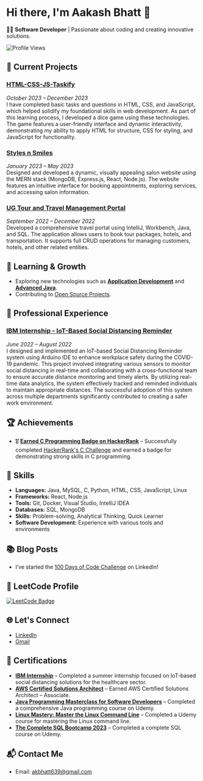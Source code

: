 # Hi there, I'm Aakash Bhatt 👋

👨‍💻 **Software Developer** | Passionate about coding and creating innovative solutions.

![Profile Views](https://komarev.com/ghpvc/?username=Anshu639&color=blue)

## 🔭 Current Projects

### [HTML-CSS-JS-Taskify]( https://anshu639.github.io/PG_HTML_CSS_JS_Question-TaskBar-Project/)
*October 2023 – December 2023*  
 I have completed basic tasks and questions in HTML, CSS, and JavaScript, which helped solidify my foundational skills in web
 development. As part of this learning process, I developed a dice game using these technologies. The game features a user-friendly
 interface and dynamic interactivity, demonstrating my ability to apply HTML for structure, CSS for styling, and JavaScript for
 functionality.

### [Styles n Smiles]( https://anshu639.github.io/UG-StylesAndSmiles-Full-Stack-WebSite/)
*January 2023 – May 2023*  
Designed and developed a dynamic, visually appealing salon website using the MERN stack (MongoDB, Express.js, React, Node.js). The website features an intuitive interface for booking appointments, exploring services, and accessing salon information.

### [UG Tour and Travel Management Portal](https://github.com/Anshu639/UG-TourAndTravelManagementPortal.git) 
*September 2022 – December 2022*  
Developed a comprehensive travel portal using IntelliJ, Workbench, Java, and SQL. The application allows users to book tour packages, hotels, and transportation. It supports full CRUD operations for managing customers, hotels, and other related entities.


## 🌱 Learning & Growth
- Exploring new technologies such as **[Application Development](https://www.linkedin.com/in/aakash-bhatt-940452260/)** and **[Advanced Java](https://www.linkedin.com/in/aakash-bhatt-940452260/)**.
- Contributing to [Open Source Projects](https://github.com/Anshu639).

## 💼 Professional Experience
### [IBM Internship - IoT-Based Social Distancing Reminder](https://www.linkedin.com/posts/aakash-bhatt-940452260_successfully-completed-my-internship-with-activity-7021388628853465088-zOcz?utm_source=share&utm_medium=member_desktop)
*June 2022 – August 2022*  
I designed and implemented an IoT-based Social Distancing Reminder system using Arduino IDE to enhance workplace safety during the COVID-19 pandemic. This project involved integrating various sensors to monitor social distancing in real-time and collaborating with a cross-functional team to ensure accurate distance monitoring and timely alerts. By utilizing real-time data analytics, the system effectively tracked and reminded individuals to maintain appropriate distances. The successful adoption of this system across multiple departments significantly contributed to creating a safer work environment.
## 🏆 Achievements
- 🎖️ **[Earned C Programming Badge on HackerRank](https://www.hackerrank.com/domains/c)** – Successfully completed [HackerRank's C Challenge](https://www.hackerrank.com/profile/akbhatt639) and earned a badge for demonstrating strong skills in C programming.

## 🚀 Skills
- **Languages:** Java, MySQL, C, Python, HTML, CSS, JavaScript, Linux
- **Frameworks:** React, Node.js
- **Tools:** Git, Docker, Visual Studio, IntelliJ IDEA
- **Databases:** SQL, MongoDB
- **Skills:** Problem-solving, Analytical Thinking, Quick Learner
- **Software Development:** Experience with various tools and environments

## 📚 Blog Posts
- I’ve started the [100 Days of Code Challenge](https://www.linkedin.com/in/aakash-bhatt-940452260/recent-activity/all/) on LinkedIn!

## 🎯 LeetCode Profile
[![LeetCode Badge](https://img.shields.io/badge/-LeetCode-orange?style=flat&logo=leetcode&logoColor=white)](https://leetcode.com/u/Anshu639/)

## 🌐 Let's Connect
- [LinkedIn](https://www.linkedin.com/in/aakash-bhatt-940452260/)
- [Gmail](mailto:akbhatt639@gmail.com)

## 📝 Certifications
- **[IBM Internship](https://www.linkedin.com/posts/aakash-bhatt-940452260_successfully-completed-my-internship-with-activity-7021388628853465088-zOcz?utm_source=share&utm_medium=member_desktop)** – Completed a summer internship focused on IoT-based social distancing solutions for the healthcare sector.
- **[AWS Certified Solutions Architect](https://www.linkedin.com/posts/aakash-bhatt-940452260_aws-activity-7021400967925370880-Z0QN?utm_source=share&utm_medium=member_desktop)** – Earned AWS Certified Solutions Architect – Associate.
- **[Java Programming Masterclass for Software Developers](https://www.linkedin.com/posts/aakash-bhatt-940452260_java-activity-7021401382276509696-BfVQ?utm_source=share&utm_medium=member_desktop)** – Completed a comprehensive Java programming course on Udemy.
- **[Linux Mastery: Master the Linux Command Line](https://www.linkedin.com/posts/aakash-bhatt-940452260_linux-activity-7021400723837886464-2FU2?utm_source=share&utm_medium=member_desktop)** – Completed a Udemy course for mastering the Linux command line.
- **[The Complete SQL Bootcamp 2023](https://www.linkedin.com/posts/aakash-bhatt-940452260_sql-activity-7028762380457107457-Kq9J?utm_source=share&utm_medium=member_desktop)** – Completed a complete SQL course on Udemy.

## 📬 Contact Me
- Email: [akbhatt639@gmail.com](mailto:akbhatt639@gmail.com)

